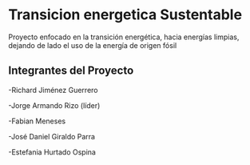 # Transicion energetica Sustentable
Proyecto enfocado en la transición energética, hacia energías limpias, dejando de lado el uso de la energía de origen fósil

## Integrantes del Proyecto
-Richard Jiménez Guerrero

-Jorge Armando Rizo (líder)

-Fabian Meneses

-José Daniel Giraldo Parra

-Estefania Hurtado Ospina

